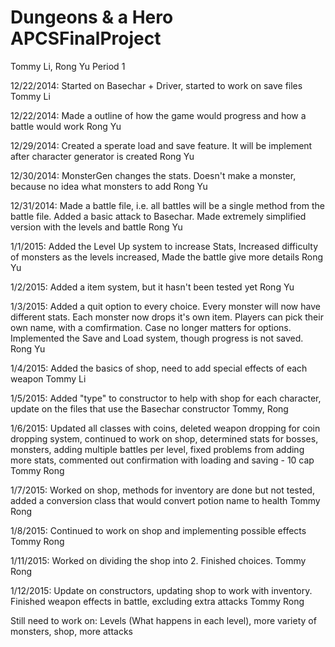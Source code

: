 Dungeons & a Hero
APCSFinalProject
================

Tommy Li, Rong Yu
Period 1

12/22/2014: Started on Basechar + Driver, started to work on save files  Tommy Li

12/22/2014: Made a outline of how the game would progress and how a battle would work  Rong Yu

12/29/2014: Created a sperate load and save feature. It will be implement after character generator is created Rong Yu

12/30/2014: MonsterGen changes the stats. Doesn't make a monster, because no idea what monsters to add Rong Yu

12/31/2014: Made a battle file, i.e. all battles will be a single method from the battle file. Added a basic attack to Basechar. Made extremely simplified version with the levels and battle Rong Yu

1/1/2015: Added the Level Up system to increase Stats, Increased difficulty of monsters as the levels increased, Made the battle give more details Rong Yu

1/2/2015: Added a item system, but it hasn't been tested yet Rong Yu

1/3/2015: Added a quit option to every choice. Every monster will now have different stats. Each monster now drops it's own item. Players can pick their own name, with a comfirmation. Case no longer matters for options. Implemented the Save and Load system, though progress is not saved. Rong Yu

1/4/2015: Added the basics of shop, need to add special effects of each weapon Tommy Li

1/5/2015: Added "type" to constructor to help with shop for each character, update on the files that use the Basechar constructor Tommy, Rong

1/6/2015: Updated all classes with coins, deleted weapon dropping for coin dropping system, continued to work on shop, determined stats for bosses, monsters, adding multiple battles per level, fixed problems from adding more stats, commented out confirmation with loading and saving - 10 cap Tommy Rong

1/7/2015: Worked on shop, methods for inventory are done but not tested, added a conversion class that would convert potion name to health Tommy Rong

1/8/2015: Continued to work on shop and implementing possible effects Tommy Rong

1/11/2015: Worked on dividing the shop into 2. Finished choices. Tommy Rong

1/12/2015: Update on constructors, updating shop to work with inventory. Finished weapon effects in battle, excluding extra attacks Tommy Rong

Still need to work on: Levels (What happens in each level), more variety of monsters, shop, more attacks
